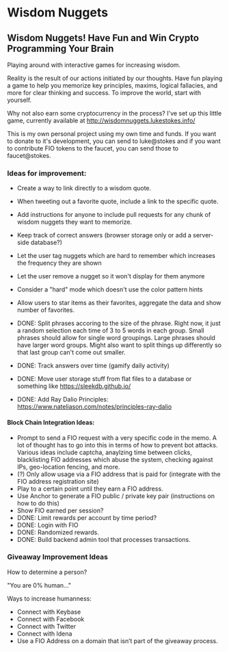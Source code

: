 # Wisdom Nuggets

## Wisdom Nuggets! Have Fun and Win Crypto Programming Your Brain

Playing around with interactive games for increasing wisdom.

Reality is the result of our actions initiated by our thoughts. Have fun playing a game to help you memorize key principles, maxims, logical fallacies, and more for clear thinking and success. To improve the world, start with yourself.

Why not also earn some cryptocurrency in the process? I've set up this little game, currently available at http://wisdomnuggets.lukestokes.info/

This is my own personal project using my own time and funds. If you want to donate to it's development, you can send to luke@stokes and if you want to contribute FIO tokens to the faucet, you can send those to faucet@stokes.


### Ideas for improvement:

* Create a way to link directly to a wisdom quote.
* When tweeting out a favorite quote, include a link to the specific quote.
* Add instructions for anyone to include pull requests for any chunk of wisdom nuggets they want to memorize.
* Keep track of correct answers (browser storage only or add a server-side database?)
* Let the user tag nuggets which are hard to remember which increases the frequency they are shown
* Let the user remove a nugget so it won't display for them anymore
* Consider a "hard" mode which doesn't use the color pattern hints
* Allow users to star items as their favorites, aggregate the data and show number of favorites.

* DONE: Split phrases accoring to the size of the phrase. Right now, it just a random selection each time of 3 to 5 words in each group. Small phrases should allow for single word groupings. Large phrases should have larger word groups. Might also want to split things up differently so that last group can't come out smaller.
* DONE: Track answers over time (gamify daily activity)
* DONE: Move user storage stuff from flat files to a database or something like https://sleekdb.github.io/
* DONE: Add Ray Dalio Principles: https://www.nateliason.com/notes/principles-ray-dalio

#### Block Chain Integration Ideas:

* Prompt to send a FIO request with a very specific code in the memo. A lot of thought has to go into this in terms of how to prevent bot attacks. Various ideas include captcha, anaylzing time between clicks, blacklisting FIO addresses which abuse the system, checking against IPs, geo-location fencing, and more.
* (?) Only allow usage via a FIO address that is paid for (integrate with the FIO address registration site)
* Play to a certain point until they earn a FIO address.
* Use Anchor to generate a FIO public / private key pair (instructions on how to do this)
* Show FIO earned per session?
* DONE: Limit rewards per account by time period?
* DONE: Login with FIO
* DONE: Randomized rewards.
* DONE: Build backend admin tool that processes transactions.

### Giveaway Improvement Ideas

How to determine a person?

"You are 0% human..."

Ways to increase humanness:

* Connect with Keybase
* Connect with Facebook
* Connect with Twitter
* Connect with Idena
* Use a FIO Address on a domain that isn’t part of the giveaway process.

